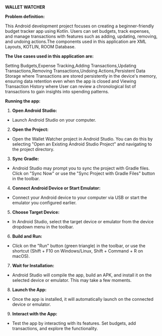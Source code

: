 **WALLET WATCHER**

**Problem definition:**

This Android development project focuses on creating a beginner-friendly budget tracker app using Kotlin. Users can set budgets, track expenses, and manage transactions with features such as adding, updating, removing, and undoing actions.The components used in this application are XML Layouts, KOTLIN, ROOM Database.

**The Use cases used in this application are:**

Setting Budgets,Expense Tracking,Adding Transactions,Updating Transactions,Removing Transactions,Undoing Actions,Persistent Data Storage where Transactions are stored persistently in the device's memory, ensuring data retention even when the app is closed and Viewing Transaction History where User can review a chronological list of transactions to gain insights into spending patterns.

**Running the app:**

1. **Open Android Studio:**
  - Launch Android Studio on your computer.
2. **Open the Project:**
  - Open the Wallet Watcher project in Android Studio. You can do this by selecting "Open an Existing Android Studio Project" and navigating to the project directory.
3. **Sync Gradle:**
  - Android Studio may prompt you to sync the project with Gradle files. Click on "Sync Now" or use the "Sync Project with Gradle Files" button in the toolbar.
4. **Connect Android Device or Start Emulator:**
  - Connect your Android device to your computer via USB or start the emulator you configured earlier.
5. **Choose Target Device:**
  - In Android Studio, select the target device or emulator from the device dropdown menu in the toolbar.
6. **Build and Run:**
  - Click on the "Run" button (green triangle) in the toolbar, or use the shortcut (Shift + F10 on Windows/Linux, Shift + Command + R on macOS).
7. **Wait for Installation:**
  - Android Studio will compile the app, build an APK, and install it on the selected device or emulator. This may take a few moments.
8. **Launch the App:**
  - Once the app is installed, it will automatically launch on the connected device or emulator.
9. **Interact with the App:**
  - Test the app by interacting with its features. Set budgets, add transactions, and explore the functionality.
